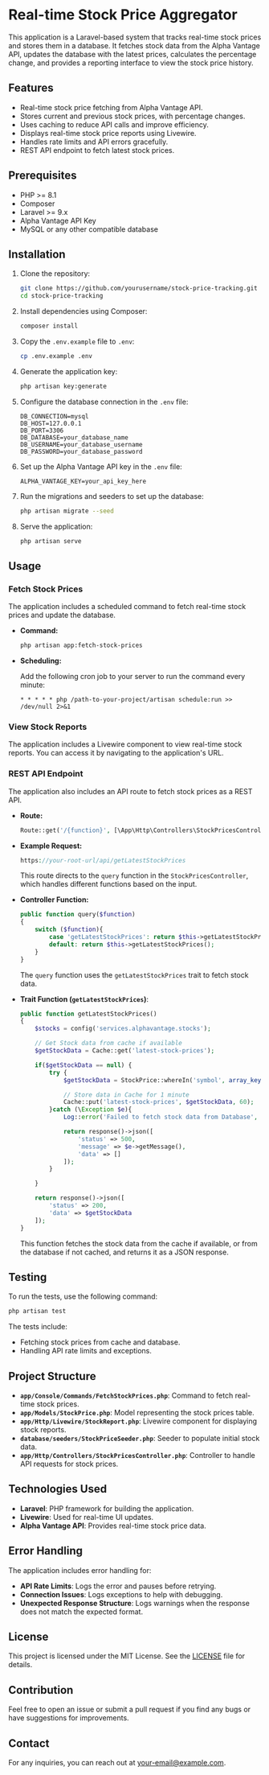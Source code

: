 # Real-time Stock Price Aggregator

This application is a Laravel-based system that tracks real-time stock prices and stores them in a database. It fetches stock data from the Alpha Vantage API, updates the database with the latest prices, calculates the percentage change, and provides a reporting interface to view the stock price history.

## Features

- Real-time stock price fetching from Alpha Vantage API.
- Stores current and previous stock prices, with percentage changes.
- Uses caching to reduce API calls and improve efficiency.
- Displays real-time stock price reports using Livewire.
- Handles rate limits and API errors gracefully.
- REST API endpoint to fetch latest stock prices.

## Prerequisites

- PHP >= 8.1
- Composer
- Laravel >= 9.x
- Alpha Vantage API Key
- MySQL or any other compatible database

## Installation

1. Clone the repository:

   ```bash
   git clone https://github.com/yourusername/stock-price-tracking.git
   cd stock-price-tracking
   ```

2. Install dependencies using Composer:

   ```bash
   composer install
   ```

3. Copy the `.env.example` file to `.env`:

   ```bash
   cp .env.example .env
   ```

4. Generate the application key:

   ```bash
   php artisan key:generate
   ```

5. Configure the database connection in the `.env` file:

   ```env
   DB_CONNECTION=mysql
   DB_HOST=127.0.0.1
   DB_PORT=3306
   DB_DATABASE=your_database_name
   DB_USERNAME=your_database_username
   DB_PASSWORD=your_database_password
   ```

6. Set up the Alpha Vantage API key in the `.env` file:

   ```env
   ALPHA_VANTAGE_KEY=your_api_key_here
   ```

7. Run the migrations and seeders to set up the database:

   ```bash
   php artisan migrate --seed
   ```


8. Serve the application:

   ```bash
   php artisan serve
   ```

## Usage

### Fetch Stock Prices

The application includes a scheduled command to fetch real-time stock prices and update the database.

- **Command:**

  ```bash
  php artisan app:fetch-stock-prices
  ```

- **Scheduling:**

  Add the following cron job to your server to run the command every minute:

  ```
  * * * * * php /path-to-your-project/artisan schedule:run >> /dev/null 2>&1
  ```

### View Stock Reports

The application includes a Livewire component to view real-time stock reports. You can access it by navigating to the application's URL.

### REST API Endpoint

The application also includes an API route to fetch stock prices as a REST API.

- **Route:**

  ```php
  Route::get('/{function}', [\App\Http\Controllers\StockPricesController::class, 'query'])->name('api.query');
  ```

- **Example Request:**

  ```php
  https://your-root-url/api/getLatestStockPrices
  ```

  This route directs to the `query` function in the `StockPricesController`, which handles different functions based on the input.

- **Controller Function:**

  ```php
  public function query($function)
  {
      switch ($function){
          case 'getLatestStockPrices': return $this->getLatestStockPrices();
          default: return $this->getLatestStockPrices();
      }
  }
  ```

  The `query` function uses the `getLatestStockPrices` trait to fetch stock data.

- **Trait Function (`getLatestStockPrices`)**:

  ```php
  public function getLatestStockPrices()
  {
      $stocks = config('services.alphavantage.stocks');

      // Get Stock data from cache if available
      $getStockData = Cache::get('latest-stock-prices');

      if($getStockData == null) {
          try {
              $getStockData = StockPrice::whereIn('symbol', array_keys($stocks))->get()->toArray();

              // Store data in Cache for 1 minute
              Cache::put('latest-stock-prices', $getStockData, 60);
          }catch (\Exception $e){
              Log::error('Failed to fetch stock data from Database', [ 'message' => $e->getMessage() ]);

              return response()->json([
                  'status' => 500,
                  'message' => $e->getMessage(),
                  'data' => []
              ]);
          }

      }

      return response()->json([
          'status' => 200,
          'data' => $getStockData
      ]);
  }
  ```

  This function fetches the stock data from the cache if available, or from the database if not cached, and returns it as a JSON response.

## Testing

To run the tests, use the following command:

```bash
php artisan test
```

The tests include:

- Fetching stock prices from cache and database.
- Handling API rate limits and exceptions.

## Project Structure

- **`app/Console/Commands/FetchStockPrices.php`**: Command to fetch real-time stock prices.
- **`app/Models/StockPrice.php`**: Model representing the stock prices table.
- **`app/Http/Livewire/StockReport.php`**: Livewire component for displaying stock reports.
- **`database/seeders/StockPriceSeeder.php`**: Seeder to populate initial stock data.
- **`app/Http/Controllers/StockPricesController.php`**: Controller to handle API requests for stock prices.

## Technologies Used

- **Laravel**: PHP framework for building the application.
- **Livewire**: Used for real-time UI updates.
- **Alpha Vantage API**: Provides real-time stock price data.

## Error Handling

The application includes error handling for:

- **API Rate Limits**: Logs the error and pauses before retrying.
- **Connection Issues**: Logs exceptions to help with debugging.
- **Unexpected Response Structure**: Logs warnings when the response does not match the expected format.

## License

This project is licensed under the MIT License. See the [LICENSE](LICENSE) file for details.

## Contribution

Feel free to open an issue or submit a pull request if you find any bugs or have suggestions for improvements.

## Contact

For any inquiries, you can reach out at [your-email@example.com](mailto:your-email@example.com).

